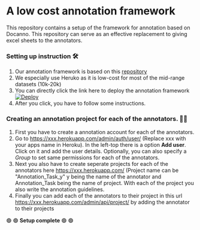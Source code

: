 # A low cost annotation framework 
This repository contains a setup of the framework for annotation based on Docanno. This repository can serve as an effective replacement to giving excel sheets to the annotators. 

### Setting up instruction :hammer_and_wrench:
1. Our annotation framework is based on this [repository](https://github.com/doccano/doccano)
2. We especially use Heruko as it is low-cost for most of the mid-range datasets (10k-20k)
3. You can directly click the link here to deploy the annotation framework   [![Deploy](https://www.herokucdn.com/deploy/button.svg)](https://dashboard.heroku.com/new?template=https%3A%2F%2Fgithub.com%2Fdoccano%2Fdoccano)
4. After you click, you have to follow some instructions.

### Creating an annotation project for each of the annotators. :man_technologist:
1. First you have to create a annotation account for each of the annotators. 
2. Go to  https://xxx.herokuapp.com/admin/auth/user/  (Replace xxx with your apps name in Heroku). In the left-top there is a option **Add user**. Click on it and add the user details. Optionally, you can also specify a *Group* to set same permissions for each of the annotators.
3. Next you also have to create seperate projects for each of the annotators here https://xxx.herokuapp.com/ (Project name can be "Annotation_Task_y" y being the name of the annotator and  Annotation_Task being the name of project. With each of the project you also write the annotation guidelines.
4. Finally you can add each of the annotators to their project in this url https://xxx.herokuapp.com/admin/api/project/ by adding the annotator to their projects

:green_circle: :green_circle: **Setup complete** :green_circle: :green_circle:

